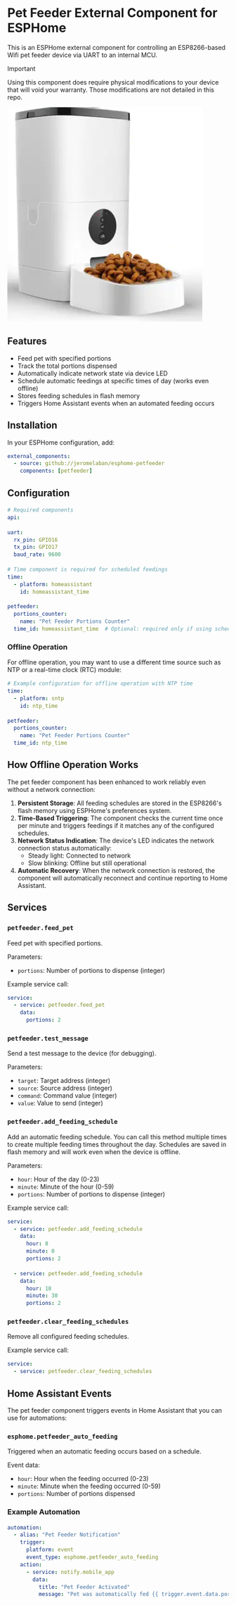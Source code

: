 # Pet Feeder External Component for ESPHome

This is an ESPHome external component for controlling an ESP8266-based Wifi pet feeder device via UART to an internal MCU.

> [!IMPORTANT]
> Using this component does require physical modifications to your device that will void your warranty. Those modifications are not detailed in this repo.

![image of the pet feeder](esphome/components/petfeeder/pet-feeder.png)

## Features

- Feed pet with specified portions
- Track the total portions dispensed
- Automatically indicate network state via device LED
- Schedule automatic feedings at specific times of day (works even offline)
- Stores feeding schedules in flash memory
- Triggers Home Assistant events when an automated feeding occurs

## Installation

In your ESPHome configuration, add:

```yaml
external_components:
  - source: github://jeromelaban/esphome-petfeeder
    components: [petfeeder]
```

## Configuration

```yaml
# Required components
api:

uart:
  rx_pin: GPIO16
  tx_pin: GPIO17
  baud_rate: 9600

# Time component is required for scheduled feedings
time:
  - platform: homeassistant
    id: homeassistant_time

petfeeder:
  portions_counter:
    name: "Pet Feeder Portions Counter"
  time_id: homeassistant_time  # Optional: required only if using scheduled feedings
```

### Offline Operation

For offline operation, you may want to use a different time source such as NTP or a real-time clock (RTC) module:

```yaml
# Example configuration for offline operation with NTP time
time:
  - platform: sntp
    id: ntp_time

petfeeder:
  portions_counter:
    name: "Pet Feeder Portions Counter"
  time_id: ntp_time
```

## How Offline Operation Works

The pet feeder component has been enhanced to work reliably even without a network connection:

1. **Persistent Storage**: All feeding schedules are stored in the ESP8266's flash memory using ESPHome's preferences system.
2. **Time-Based Triggering**: The component checks the current time once per minute and triggers feedings if it matches any of the configured schedules.
3. **Network Status Indication**: The device's LED indicates the network connection status automatically:
   - Steady light: Connected to network
   - Slow blinking: Offline but still operational
4. **Automatic Recovery**: When the network connection is restored, the component will automatically reconnect and continue reporting to Home Assistant.

## Services

### `petfeeder.feed_pet`
Feed pet with specified portions.

Parameters:
- `portions`: Number of portions to dispense (integer)

Example service call:
```yaml
service:
  - service: petfeeder.feed_pet
    data:
      portions: 2
```

### `petfeeder.test_message`
Send a test message to the device (for debugging).

Parameters:
- `target`: Target address (integer)
- `source`: Source address (integer)
- `command`: Command value (integer)
- `value`: Value to send (integer)

### `petfeeder.add_feeding_schedule`

Add an automatic feeding schedule. You can call this method multiple times to create multiple feeding times throughout the day. Schedules are saved in flash memory and will work even when the device is offline.

Parameters:
- `hour`: Hour of the day (0-23)
- `minute`: Minute of the hour (0-59)
- `portions`: Number of portions to dispense (integer)

Example service call:

```yaml
service:
  - service: petfeeder.add_feeding_schedule
    data:
      hour: 8
      minute: 0
      portions: 2
  
  - service: petfeeder.add_feeding_schedule
    data:
      hour: 18
      minute: 30
      portions: 2
```

### `petfeeder.clear_feeding_schedules`
Remove all configured feeding schedules.

Example service call:
```yaml
service:
  - service: petfeeder.clear_feeding_schedules
```

## Home Assistant Events

The pet feeder component triggers events in Home Assistant that you can use for automations:

### `esphome.petfeeder_auto_feeding`

Triggered when an automatic feeding occurs based on a schedule.

Event data:

- `hour`: Hour when the feeding occurred (0-23)
- `minute`: Minute when the feeding occurred (0-59)
- `portions`: Number of portions dispensed

### Example Automation

```yaml
automation:
  - alias: "Pet Feeder Notification"
    trigger:
      platform: event
      event_type: esphome.petfeeder_auto_feeding
    action:
      - service: notify.mobile_app
        data:
          title: "Pet Feeder Activated"
          message: "Pet was automatically fed {{ trigger.event.data.portions }} portions at {{ trigger.event.data.hour }}:{{ trigger.event.data.minute }}"
```
